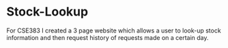 # Stock-Lookup
For CSE383 I created a 3 page website which allows a user to look-up stock information and then request history of requests made on a certain day.
